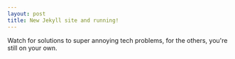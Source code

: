```yaml
---
layout: post
title: New Jekyll site and running!
---
```


Watch for solutions to super annoying tech problems, for the others, you're still on your own.

